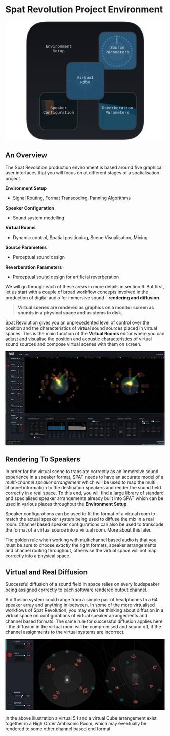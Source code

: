 # Spat Revolution Project Environment

![](include/SpatRevolution_UserGuide_-025.jpg)

## An Overview

The Spat Revolution production environment is based around five graphical user
interfaces that you will focus on at different stages of a spatialisation project.

**Environment Setup**

- Signal Routing, Format Transcoding, Panning Algorithms

**Speaker Configuration**

- Sound system modelling

**Virtual Rooms**

- Dynamic control, Spatial positioning, Scene Visualisation, Mixing

**Source Parameters**

- Perceptual sound design

**Reverberation Parameters**

- Perceptual sound design for artificial reverberation

We will go through each of these areas in more details in section 6. 
But first, let us start with a couple of broad workflow concepts involved in the production of digital audio for immersive sound - **rendering and diffusion.**

> **Virtual scenes are rendered as graphics**
> **on a monitor screen as sounds in a**
> **physical space and as stems to disk.**

Spat Revolution gives you an unprecedented level of control over the position and the characteristics of virtual sound sources placed in virtual spaces. 
This is the main function of the **Virtual Rooms** editor where you can adjust and visualise the position and acoustic characteristics of virtual sound sources and compose virtual scenes with them on screen.

![](include/SpatRevolution_UserGuide_-006.jpg)

## Rendering To Speakers

In order for the virtual scene to translate correctly as an immersive sound experience in a speaker format, SPAT needs to have an accurate model of a _multi-channel speaker arrangement_ which will be used to map the multi channel information to the destination speakers and render the sound field correctly in a real space. 
To this end, you will find a large library of standard and specialised speaker arrangements already built into SPAT which can be used in various places throughout the **Environment Setup**.

Speaker configurations can be used to fit the format of a virtual room to match the actual speaker system being used to diffuse the mix in a real room. 
Channel based speaker configurations can also be used to transcode the format of a virtual source into a virtual room. 
More about this later.

The golden rule when working with multichannel based audio is that you must be sure to choose _exactly_ the right formats, speaker arrangements and channel routing throughout, otherwise the virtual space will not map correctly into a physical space.

## Virtual and Real Diffusion

Successful diffusion of a sound field in space relies on every loudspeaker being assigned correctly to each software rendered output channel.

A diffusion system could range from a simple pair of headphones to a 64 speaker array and anything in-between. 
In some of the more virtualised workflows of Spat Revolution, you may even be thinking about diffusion in a virtual space on configurations of virtual speaker arrangements and channel based formats. 
The same rule for successful diffusion applies here - the diffusion in the virtual room will be compromised and sound off, if the channel assignments to the virtual systems are incorrect.

![](include/SpatRevolution_UserGuide_-029.jpg)

In the above illustration a virtual 5.1 and a virtual Cube arrangement exist together in a High Order Ambisonic Room, which may eventually be rendered to some other channel based end format.

